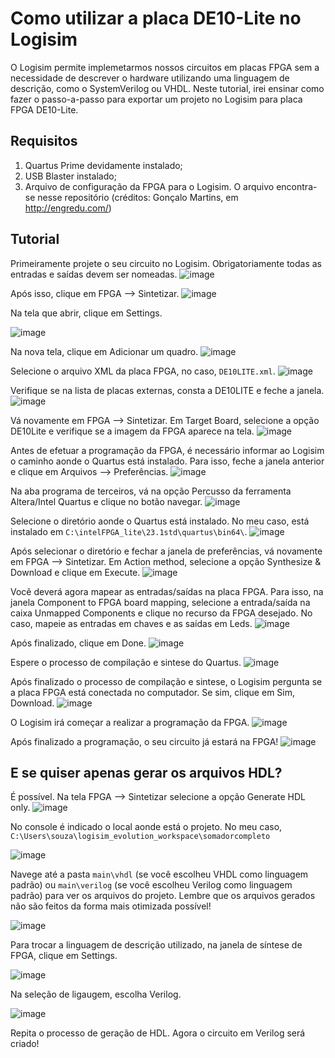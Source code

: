 # Como utilizar a placa DE10-Lite no Logisim

O Logisim permite implemetarmos nossos circuitos em placas FPGA sem a necessidade de descrever o hardware utilizando uma linguagem de descrição, como o SystemVerilog ou VHDL. Neste tutorial, irei ensinar como fazer o passo-a-passo para exportar um projeto no Logisim para placa FPGA DE10-Lite.

## Requisitos

1. Quartus Prime devidamente instalado;
2. USB Blaster instalado;
3. Arquivo de configuração da FPGA para o Logisim. O arquivo encontra-se nesse repositório (créditos: Gonçalo Martins, em http://engredu.com/)

## Tutorial

Primeiramente projete o seu circuito no Logisim. Obrigatoriamente todas as entradas e saídas devem ser nomeadas.
![image](https://github.com/pedrothiag/de10-lite-logisim/assets/5923790/4ad34e56-9f9d-4190-a109-368f01942337)

Após isso, clique em FPGA --> Sintetizar.
![image](https://github.com/pedrothiag/de10-lite-logisim/assets/5923790/c7addb7e-90af-4207-94ef-50094ba9cea5)

Na tela que abrir, clique em Settings.

![image](https://github.com/pedrothiag/de10-lite-logisim/assets/5923790/d0c48aff-79a1-4e60-ac99-46318800ee7a)

Na nova tela, clique em Adicionar um quadro.
![image](https://github.com/pedrothiag/de10-lite-logisim/assets/5923790/7dd50ccc-f4c1-4689-b851-5f3660bd4629)

Selecione o arquivo XML da placa FPGA, no caso, `DE10LITE.xml`.
![image](https://github.com/pedrothiag/de10-lite-logisim/assets/5923790/1b3cdeae-c3a2-4673-9450-cc4471b4e696)

Verifique se na lista de placas externas, consta a DE10LITE e feche a janela.
![image](https://github.com/pedrothiag/de10-lite-logisim/assets/5923790/6cd1822e-c6b3-4d2d-aaf0-ca3f9a5addfd)

Vá novamente em FPGA --> Sintetizar. Em Target Board, selecione a opção DE10Lite e verifique se a imagem da FPGA aparece na tela.
![image](https://github.com/pedrothiag/de10-lite-logisim/assets/5923790/75b3bd28-8e15-4ce1-b51b-f284392e4b3f)

Antes de efetuar a programação da FPGA, é necessário informar ao Logisim o caminho aonde o Quartus está instalado. Para isso, feche a janela anterior e clique em Arquivos --> Preferências.
![image](https://github.com/pedrothiag/de10-lite-logisim/assets/5923790/6f209e05-7c93-4eac-bd17-f0406f4ee6e3)

Na aba programa de terceiros, vá na opção Percusso da ferramenta Altera/Intel Quartus e clique no botão navegar.
![image](https://github.com/pedrothiag/de10-lite-logisim/assets/5923790/e0d5443f-7440-4f49-9685-413645c2583f)

Selecione o diretório aonde o Quartus está instalado. No meu caso, está instalado em `C:\intelFPGA_lite\23.1std\quartus\bin64\`.
![image](https://github.com/pedrothiag/de10-lite-logisim/assets/5923790/5e697a3d-f609-4976-85d7-8ad09b8aea31)

Após selecionar o diretório e fechar a janela de preferências, vá novamente em FPGA --> Sintetizar. Em Action method, selecione a opção Synthesize & Download e clique em Execute.
![image](https://github.com/pedrothiag/de10-lite-logisim/assets/5923790/916069f3-e4c3-420b-80f7-aaf3da3b89f4)

Você deverá agora mapear as entradas/saídas na placa FPGA. Para isso, na janela Component to FPGA board mapping, selecione a entrada/saída na caixa Unmapped Components e clique no recurso da FPGA desejado. No caso, mapeie as entradas em chaves e as saídas em Leds.
![image](https://github.com/pedrothiag/de10-lite-logisim/assets/5923790/4bf83d1a-5239-4198-9f34-cc7fa6585bd7)

Após finalizado, clique em Done.
![image](https://github.com/pedrothiag/de10-lite-logisim/assets/5923790/8eebcfe8-f776-47a7-b3e6-a83c516c2b6e)

Espere o processo de compilação e sintese do Quartus. 
![image](https://github.com/pedrothiag/de10-lite-logisim/assets/5923790/9e6451eb-4c71-4a06-823e-ce0393415c9c)

Após finalizado o processo de compilação e sintese, o Logisim pergunta se a placa FPGA está conectada no computador. Se sim, clique em Sim, Download.
![image](https://github.com/pedrothiag/de10-lite-logisim/assets/5923790/29817ac6-dd39-4ca0-9aea-bfc64484dcde)

O Logisim irá começar a realizar a programação da FPGA.
![image](https://github.com/pedrothiag/de10-lite-logisim/assets/5923790/02f5962c-b6b9-470f-af64-d8aa289e570f)

Após finalizado a programação, o seu circuito já estará na FPGA!
![image](https://github.com/pedrothiag/de10-lite-logisim/assets/5923790/576b83c0-58c8-4ebb-8d57-785f206faab1)

## E se quiser apenas gerar os arquivos HDL?

É possível. Na tela FPGA --> Sintetizar selecione a opção Generate HDL only. 
![image](https://github.com/pedrothiag/de10-lite-logisim/assets/5923790/9cdd8a9c-5471-4a05-8b5b-bdbc60ae8cc2)

No console é indicado o local aonde está o projeto. No meu caso, `C:\Users\souza\logisim_evolution_workspace\somadorcompleto`

![image](https://github.com/pedrothiag/de10-lite-logisim/assets/5923790/df93ff98-a793-4b15-be56-3aea860bcef1)

Navege até a pasta `main\vhdl` (se você escolheu VHDL como linguagem padrão) ou `main\verilog` (se você escolheu Verilog como linguagem padrão) para ver os arquivos do projeto. Lembre que os arquivos gerados não são feitos da forma mais otimizada possível!

![image](https://github.com/pedrothiag/de10-lite-logisim/assets/5923790/05525ada-d7b6-419a-958d-a53e9b7bfde8)

Para trocar a linguagem de descrição utilizado, na janela de síntese de FPGA, clique em Settings.

![image](https://github.com/pedrothiag/de10-lite-logisim/assets/5923790/66afa84b-4742-486b-8ffb-f8c912482d5f)

Na seleção de ligaugem, escolha Verilog.

![image](https://github.com/pedrothiag/de10-lite-logisim/assets/5923790/35bf98bc-c0e1-4242-afa5-54e5890d0b95)

Repita o processo de geração de HDL. Agora o circuito em Verilog será criado!

